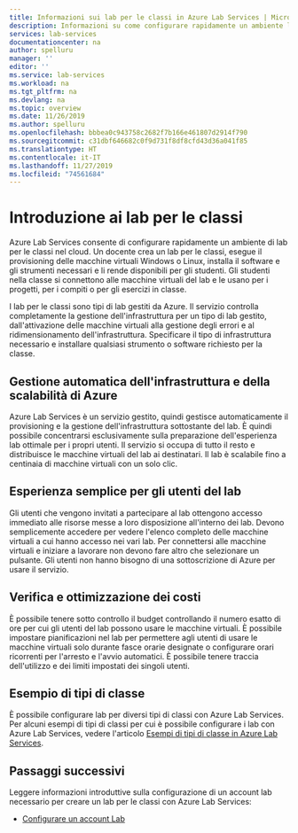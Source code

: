 ```yaml
---
title: Informazioni sui lab per le classi in Azure Lab Services | Microsoft Docs
description: Informazioni su come configurare rapidamente un ambiente lab per le classi nel cloud, che consiste nel configurare una VM modello con il software necessario per la classe e creare una copia della macchina virtuale disponibile per ogni studente della classe.
services: lab-services
documentationcenter: na
author: spelluru
manager: ''
editor: ''
ms.service: lab-services
ms.workload: na
ms.tgt_pltfrm: na
ms.devlang: na
ms.topic: overview
ms.date: 11/26/2019
ms.author: spelluru
ms.openlocfilehash: bbbea0c943758c2682f7b166e461807d2914f790
ms.sourcegitcommit: c31dbf646682c0f9d731f8df8cfd43d36a041f85
ms.translationtype: HT
ms.contentlocale: it-IT
ms.lasthandoff: 11/27/2019
ms.locfileid: "74561684"
---
```

# <a name="introduction-to-classroom-labs"></a>Introduzione ai lab per le classi
Azure Lab Services consente di configurare rapidamente un ambiente di lab per le classi nel cloud. Un docente crea un lab per le classi, esegue il provisioning delle macchine virtuali Windows o Linux, installa il software e gli strumenti necessari e li rende disponibili per gli studenti. Gli studenti nella classe si connettono alle macchine virtuali del lab e le usano per i progetti, per i compiti o per gli esercizi in classe. 

I lab per le classi sono tipi di lab gestiti da Azure. Il servizio controlla completamente la gestione dell'infrastruttura per un tipo di lab gestito, dall'attivazione delle macchine virtuali alla gestione degli errori e al ridimensionamento dell'infrastruttura. Specificare il tipo di infrastruttura necessario e installare qualsiasi strumento o software richiesto per la classe. 

## <a name="automatic-management-of-azure-infrastructure-and-scale"></a>Gestione automatica dell'infrastruttura e della scalabilità di Azure 
Azure Lab Services è un servizio gestito, quindi gestisce automaticamente il provisioning e la gestione dell'infrastruttura sottostante del lab. È quindi possibile concentrarsi esclusivamente sulla preparazione dell'esperienza lab ottimale per i propri utenti. Il servizio si occupa di tutto il resto e distribuisce le macchine virtuali del lab ai destinatari. Il lab è scalabile fino a centinaia di macchine virtuali con un solo clic.

## <a name="simple-experience-for-your-lab-users"></a>Esperienza semplice per gli utenti del lab 
Gli utenti che vengono invitati a partecipare al lab ottengono accesso immediato alle risorse messe a loro disposizione all'interno dei lab. Devono semplicemente accedere per vedere l'elenco completo delle macchine virtuali a cui hanno accesso nei vari lab. Per connettersi alle macchine virtuali e iniziare a lavorare non devono fare altro che selezionare un pulsante. Gli utenti non hanno bisogno di una sottoscrizione di Azure per usare il servizio. 

## <a name="cost-optimization-and-tracking"></a>Verifica e ottimizzazione dei costi  
È possibile tenere sotto controllo il budget controllando il numero esatto di ore per cui gli utenti del lab possono usare le macchine virtuali. È possibile impostare pianificazioni nel lab per permettere agli utenti di usare le macchine virtuali solo durante fasce orarie designate o configurare orari ricorrenti per l'arresto e l'avvio automatici. È possibile tenere traccia dell'utilizzo e dei limiti impostati dei singoli utenti.

## <a name="example-class-types"></a>Esempio di tipi di classe
È possibile configurare lab per diversi tipi di classi con Azure Lab Services. Per alcuni esempi di tipi di classi per cui è possibile configurare i lab con Azure Lab Services, vedere l'articolo [Esempi di tipi di classe in Azure Lab Services](class-types.md). 

## <a name="next-steps"></a>Passaggi successivi
Leggere informazioni introduttive sulla configurazione di un account lab necessario per creare un lab per le classi con Azure Lab Services:

- [Configurare un account Lab](tutorial-setup-lab-account.md)
